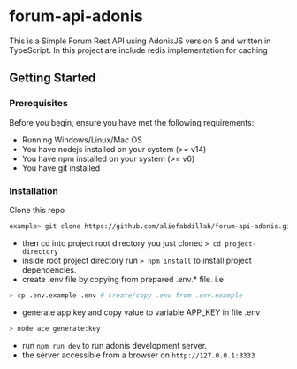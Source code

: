 # forum-api-adonis
This is a Simple Forum Rest API using AdonisJS version 5 and written in TypeScript. In this project are include redis implementation for caching
## Getting Started

### Prerequisites

Before you begin, ensure you have met the following requirements:

- Running Windows/Linux/Mac OS
- You have nodejs installed on your system (>= v14)
- You have npm installed on your system (>= v6)
- You have git installed

### Installation

Clone this repo

```bash
example> git clone https://github.com/aliefabdillah/forum-api-adonis.git
```

- then cd into project root directory you just cloned `> cd project-directory`
- inside root project directory run `> npm install` to install project dependencies.
- create .env file by copying from prepared .env.\* file. i.e

```bash
> cp .env.example .env # create/copy .env from .env.example
```

- generate app key and copy value to variable APP_KEY in file .env

```bash
> node ace generate:key
```
- run `npm run dev` to run adonis development server.
- the server accessible from a browser on `http://127.0.0.1:3333`